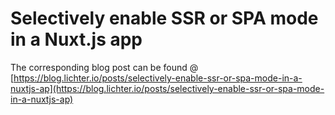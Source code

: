 # Selectively enable SSR or SPA mode in a Nuxt.js app

The corresponding blog post can be found @ [https://blog.lichter.io/posts/selectively-enable-ssr-or-spa-mode-in-a-nuxtjs-ap](https://blog.lichter.io/posts/selectively-enable-ssr-or-spa-mode-in-a-nuxtjs-ap)

